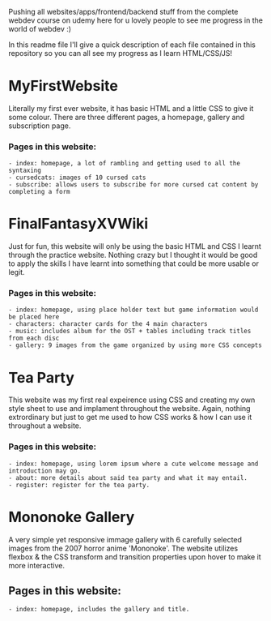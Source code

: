 Pushing all websites/apps/frontend/backend stuff from the complete webdev course on udemy here for u lovely people to see me progress in the world of webdev :)

In this readme file I'll give a quick description of each file contained in this repository so you can all see my progress as I learn HTML/CSS/JS! 

# MyFirstWebsite
Literally my first ever website, it has basic HTML and a little CSS to give it some colour. There are three different pages, a homepage, gallery and subscription page.

### Pages in this website:
    - index: homepage, a lot of rambling and getting used to all the syntaxing
    - cursedcats: images of 10 cursed cats
    - subscribe: allows users to subscribe for more cursed cat content by completing a form

# FinalFantasyXVWiki
Just for fun, this website will only be using the basic HTML and CSS I learnt through the practice website. Nothing crazy but I thought it would be good to apply the skills I have learnt into something that could be more usable or legit.

### Pages in this website:
    - index: homepage, using place holder text but game information would be placed here
    - characters: character cards for the 4 main characters
    - music: includes album for the OST + tables including track titles from each disc
    - gallery: 9 images from the game organized by using more CSS concepts

# Tea Party
This website was my first real expeirence using CSS and creating my own style sheet to use and implament throughout the website. Again, nothing extrordinary but just to get me used to how CSS works & how I can use it throughout a website. 

 ### Pages in this website:
    - index: homepage, using lorem ipsum where a cute welcome message and introduction may go.
    - about: more details about said tea party and what it may entail.
    - register: register for the tea party.


# Mononoke Gallery
A very simple yet responsive immage gallery with 6 carefully selected images from the 2007 horror anime 'Mononoke'. The website utilizes flexbox & the CSS transform and transition properties upon hover to make it more interactive.

## Pages in this website:
    - index: homepage, includes the gallery and title.
